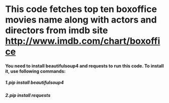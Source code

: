 # This code fetches top ten boxoffice movies name along with actors and directors from imdb site http://www.imdb.com/chart/boxoffice

#### You need to install beautifulsoup4 and requests to run this code. To install it, use following commands:
##### 1.pip install beautifulsoup4
##### 2.pip install requests

